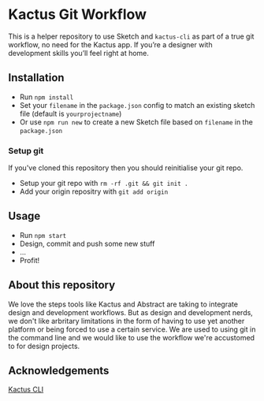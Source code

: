 # Kactus Git Workflow

This is a helper repository to use Sketch and `kactus-cli` as part of a true git workflow, no need for the Kactus app. If you’re a designer with development skills you’ll feel right at home.

## Installation

* Run `npm install`
* Set your `filename` in the `package.json` config to match an existing sketch file (default is `yourprojectname`)
* Or use `npm run new` to create a new Sketch file based on `filename` in the `package.json`

### Setup git

If you've cloned this repository then you should reinitialise your git repo.

* Setup your git repo with `rm -rf .git && git init .`
* Add your origin repositry with `git add origin`

## Usage

* Run `npm start`
* Design, commit and push some new stuff
* ...
* Profit!

## About this repository

We love the steps tools like Kactus and Abstract are taking to integrate design and development workflows. But as design and development nerds, we don't like arbritary limitations in the form of having to use yet another platform or being forced to use a certain service. We are used to using git in the command line and we would like to use the workflow we're accustomed to for design projects.

## Acknowledgements

[Kactus CLI](https://github.com/kactus-io/kactus-cli)